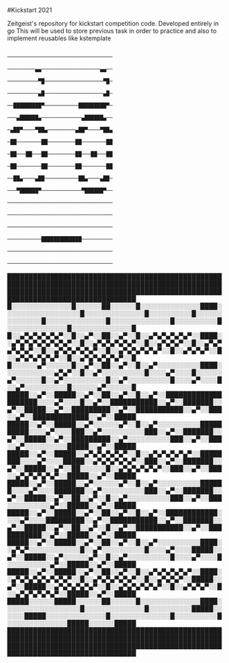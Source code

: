 #Kickstart 2021

Zeitgeist's repository for kickstart competition code.
Developed entirely in go
This will be used to store previous task in order to practice and also to implement reusables like kstemplate

                                                                       ──────────────────────────────────
                                                                       ─────────▄▄───────────────────▄▄──
                                                                       ──────────▀█───────────────────▀█─
                                                                       ──────────▄█───────────────────▄█─
                                                                       ──█████████▀───────────█████████▀─
                                                                       ───▄██████▄─────────────▄██████▄──
                                                                       ─▄██▀────▀██▄─────────▄██▀────▀██▄
                                                                       ─██────────██─────────██────────██
                                                                       ─██───██───██─────────██───██───██
                                                                       ─██────────██─────────██────────██
                                                                       ──██▄────▄██───────────██▄────▄██─
                                                                       ───▀██████▀─────────────▀██████▀──
                                                                       ──────────────────────────────────
                                                                       ──────────────────────────────────
                                                                       ──────────────────────────────────
                                                                       ───────────█████████████──────────
                                                                       ──────────────────────────────────
                                                                       ──────────────────────────────────

████████████████████████████████████████████████████████████████████████████████████████████████████████████████████████████████████████████████████████████████████████████████████
█░░░░░░░░░░░░░░█░░░░░░██░░░░░░█░░░░░░░░░░░░░░████░░░░░░░░░░░░░░░░░░█░░░░░░░░░░░░░░█░░░░░░░░░░█░░░░░░░░░░░░░░█░░░░░░░░░░░░░░█░░░░░░░░░░░░░░█░░░░░░░░░░█░░░░░░░░░░░░░░█░░░░░░░░░░░░░░█
█░░▄▀▄▀▄▀▄▀▄▀░░█░░▄▀░░██░░▄▀░░█░░▄▀▄▀▄▀▄▀▄▀░░████░░▄▀▄▀▄▀▄▀▄▀▄▀▄▀░░█░░▄▀▄▀▄▀▄▀▄▀░░█░░▄▀▄▀▄▀░░█░░▄▀▄▀▄▀▄▀▄▀░░█░░▄▀▄▀▄▀▄▀▄▀░░█░░▄▀▄▀▄▀▄▀▄▀░░█░░▄▀▄▀▄▀░░█░░▄▀▄▀▄▀▄▀▄▀░░█░░▄▀▄▀▄▀▄▀▄▀░░█
█░░░░░░▄▀░░░░░░█░░▄▀░░██░░▄▀░░█░░▄▀░░░░░░░░░░████░░░░░░░░░░░░▄▀▄▀░░█░░▄▀░░░░░░░░░░█░░░░▄▀░░░░█░░░░░░▄▀░░░░░░█░░▄▀░░░░░░░░░░█░░▄▀░░░░░░░░░░█░░░░▄▀░░░░█░░▄▀░░░░░░░░░░█░░░░░░▄▀░░░░░░█
█████░░▄▀░░█████░░▄▀░░██░░▄▀░░█░░▄▀░░████████████████████░░░░▄▀░░░░█░░▄▀░░███████████░░▄▀░░███████░░▄▀░░█████░░▄▀░░█████████░░▄▀░░███████████░░▄▀░░███░░▄▀░░█████████████░░▄▀░░█████
█████░░▄▀░░█████░░▄▀░░░░░░▄▀░░█░░▄▀░░░░░░░░░░██████████░░░░▄▀░░░░███░░▄▀░░░░░░░░░░███░░▄▀░░███████░░▄▀░░█████░░▄▀░░█████████░░▄▀░░░░░░░░░░███░░▄▀░░███░░▄▀░░░░░░░░░░█████░░▄▀░░█████
█████░░▄▀░░█████░░▄▀▄▀▄▀▄▀▄▀░░█░░▄▀▄▀▄▀▄▀▄▀░░████████░░░░▄▀░░░░█████░░▄▀▄▀▄▀▄▀▄▀░░███░░▄▀░░███████░░▄▀░░█████░░▄▀░░██░░░░░░█░░▄▀▄▀▄▀▄▀▄▀░░███░░▄▀░░███░░▄▀▄▀▄▀▄▀▄▀░░█████░░▄▀░░█████
█████░░▄▀░░█████░░▄▀░░░░░░▄▀░░█░░▄▀░░░░░░░░░░██████░░░░▄▀░░░░███████░░▄▀░░░░░░░░░░███░░▄▀░░███████░░▄▀░░█████░░▄▀░░██░░▄▀░░█░░▄▀░░░░░░░░░░███░░▄▀░░███░░░░░░░░░░▄▀░░█████░░▄▀░░█████
█████░░▄▀░░█████░░▄▀░░██░░▄▀░░█░░▄▀░░████████████░░░░▄▀░░░░█████████░░▄▀░░███████████░░▄▀░░███████░░▄▀░░█████░░▄▀░░██░░▄▀░░█░░▄▀░░███████████░░▄▀░░███████████░░▄▀░░█████░░▄▀░░█████
█████░░▄▀░░█████░░▄▀░░██░░▄▀░░█░░▄▀░░░░░░░░░░████░░▄▀▄▀░░░░░░░░░░░░█░░▄▀░░░░░░░░░░█░░░░▄▀░░░░█████░░▄▀░░█████░░▄▀░░░░░░▄▀░░█░░▄▀░░░░░░░░░░█░░░░▄▀░░░░█░░░░░░░░░░▄▀░░█████░░▄▀░░█████
█████░░▄▀░░█████░░▄▀░░██░░▄▀░░█░░▄▀▄▀▄▀▄▀▄▀░░████░░▄▀▄▀▄▀▄▀▄▀▄▀▄▀░░█░░▄▀▄▀▄▀▄▀▄▀░░█░░▄▀▄▀▄▀░░█████░░▄▀░░█████░░▄▀▄▀▄▀▄▀▄▀░░█░░▄▀▄▀▄▀▄▀▄▀░░█░░▄▀▄▀▄▀░░█░░▄▀▄▀▄▀▄▀▄▀░░█████░░▄▀░░█████
█████░░░░░░█████░░░░░░██░░░░░░█░░░░░░░░░░░░░░████░░░░░░░░░░░░░░░░░░█░░░░░░░░░░░░░░█░░░░░░░░░░█████░░░░░░█████░░░░░░░░░░░░░░█░░░░░░░░░░░░░░█░░░░░░░░░░█░░░░░░░░░░░░░░█████░░░░░░█████
████████████████████████████████████████████████████████████████████████████████████████████████████████████████████████████████████████████████████████████████████████████████████
